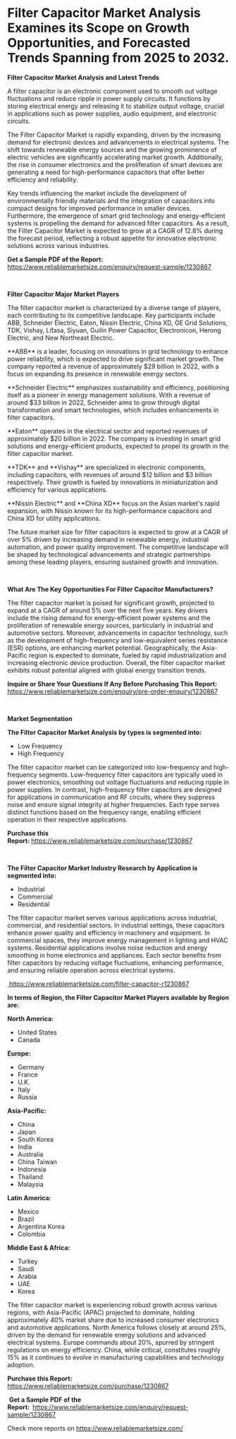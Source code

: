 <p><h1>Filter Capacitor Market Analysis Examines its Scope on Growth Opportunities, and Forecasted Trends Spanning from 2025 to 2032.</h1></p><p><strong>Filter Capacitor Market Analysis and Latest Trends</strong></p>
<p><p>A filter capacitor is an electronic component used to smooth out voltage fluctuations and reduce ripple in power supply circuits. It functions by storing electrical energy and releasing it to stabilize output voltage, crucial in applications such as power supplies, audio equipment, and electronic circuits. </p><p>The Filter Capacitor Market is rapidly expanding, driven by the increasing demand for electronic devices and advancements in electrical systems. The shift towards renewable energy sources and the growing prominence of electric vehicles are significantly accelerating market growth. Additionally, the rise in consumer electronics and the proliferation of smart devices are generating a need for high-performance capacitors that offer better efficiency and reliability.</p><p>Key trends influencing the market include the development of environmentally friendly materials and the integration of capacitors into compact designs for improved performance in smaller devices. Furthermore, the emergence of smart grid technology and energy-efficient systems is propelling the demand for advanced filter capacitors. As a result, the Filter Capacitor Market is expected to grow at a CAGR of 12.8% during the forecast period, reflecting a robust appetite for innovative electronic solutions across various industries.</p></p>
<p><strong>Get a Sample PDF of the Report:&nbsp;</strong> <a href="https://www.reliablemarketsize.com/enquiry/request-sample/1230867?utm_campaign=1845&utm_medium=2&utm_source=Github&utm_content=ia&utm_term=18022025&utm_id=filter-capacitor">https://www.reliablemarketsize.com/enquiry/request-sample/1230867</a></p>
<p>&nbsp;</p>
<p><strong>Filter Capacitor Major Market Players</strong></p>
<p><p>The filter capacitor market is characterized by a diverse range of players, each contributing to its competitive landscape. Key participants include ABB, Schneider Electric, Eaton, Nissin Electric, China XD, GE Grid Solutions, TDK, Vishay, Lifasa, Siyuan, Guilin Power Capacitor, Electronicon, Herong Electric, and New Northeast Electric.</p><p>**ABB** is a leader, focusing on innovations in grid technology to enhance power reliability, which is expected to drive significant market growth. The company reported a revenue of approximately $29 billion in 2022, with a focus on expanding its presence in renewable energy sectors.</p><p>**Schneider Electric** emphasizes sustainability and efficiency, positioning itself as a pioneer in energy management solutions. With a revenue of around $33 billion in 2022, Schneider aims to grow through digital transformation and smart technologies, which includes enhancements in filter capacitors.</p><p>**Eaton** operates in the electrical sector and reported revenues of approximately $20 billion in 2022. The company is investing in smart grid solutions and energy-efficient products, expected to propel its growth in the filter capacitor market.</p><p>**TDK** and **Vishay** are specialized in electronic components, including capacitors, with revenues of around $12 billion and $3 billion respectively. Their growth is fueled by innovations in miniaturization and efficiency for various applications.</p><p>**Nissin Electric** and **China XD** focus on the Asian market's rapid expansion, with Nissin known for its high-performance capacitors and China XD for utility applications.</p><p>The future market size for filter capacitors is expected to grow at a CAGR of over 5% driven by increasing demand in renewable energy, industrial automation, and power quality improvement. The competitive landscape will be shaped by technological advancements and strategic partnerships among these leading players, ensuring sustained growth and innovation.</p></p>
<p>&nbsp;</p>
<p><strong>What Are The Key Opportunities For Filter Capacitor Manufacturers?</strong></p>
<p><p>The filter capacitor market is poised for significant growth, projected to expand at a CAGR of around 5% over the next five years. Key drivers include the rising demand for energy-efficient power systems and the proliferation of renewable energy sources, particularly in industrial and automotive sectors. Moreover, advancements in capacitor technology, such as the development of high-frequency and low-equivalent series resistance (ESR) options, are enhancing market potential. Geographically, the Asia-Pacific region is expected to dominate, fueled by rapid industrialization and increasing electronic device production. Overall, the filter capacitor market exhibits robust potential aligned with global energy transition trends.</p></p>
<p><strong>Inquire or Share Your Questions If Any Before Purchasing This Report:</strong> <a href="https://www.reliablemarketsize.com/enquiry/pre-order-enquiry/1230867?utm_campaign=1845&utm_medium=2&utm_source=Github&utm_content=ia&utm_term=18022025&utm_id=filter-capacitor">https://www.reliablemarketsize.com/enquiry/pre-order-enquiry/1230867</a></p>
<p>&nbsp;</p>
<p><strong>Market Segmentation</strong></p>
<p><strong>The Filter Capacitor Market Analysis by types is segmented into:</strong></p>
<p><ul><li>Low Frequency</li><li>High Frequency</li></ul></p>
<p><p>The filter capacitor market can be categorized into low-frequency and high-frequency segments. Low-frequency filter capacitors are typically used in power electronics, smoothing out voltage fluctuations and reducing ripple in power supplies. In contrast, high-frequency filter capacitors are designed for applications in communication and RF circuits, where they suppress noise and ensure signal integrity at higher frequencies. Each type serves distinct functions based on the frequency range, enabling efficient operation in their respective applications.</p></p>
<p><strong>Purchase this Report:&nbsp;</strong><a href="https://www.reliablemarketsize.com/purchase/1230867?utm_campaign=1845&utm_medium=2&utm_source=Github&utm_content=ia&utm_term=18022025&utm_id=filter-capacitor">https://www.reliablemarketsize.com/purchase/1230867</a></p>
<p>&nbsp;</p>
<p><strong>The Filter Capacitor Market Industry Research by Application is segmented into:</strong></p>
<p><ul><li>Industrial</li><li>Commercial</li><li>Residential</li></ul></p>
<p><p>The filter capacitor market serves various applications across industrial, commercial, and residential sectors. In industrial settings, these capacitors enhance power quality and efficiency in machinery and equipment. In commercial spaces, they improve energy management in lighting and HVAC systems. Residential applications involve noise reduction and energy smoothing in home electronics and appliances. Each sector benefits from filter capacitors by reducing voltage fluctuations, enhancing performance, and ensuring reliable operation across electrical systems.</p></p>
<p><a href="https://www.reliablemarketsize.com/filter-capacitor-r1230867?utm_campaign=1845&utm_medium=2&utm_source=Github&utm_content=ia&utm_term=18022025&utm_id=filter-capacitor">&nbsp;https://www.reliablemarketsize.com/filter-capacitor-r1230867</a></p>
<p><strong>In terms of Region, the Filter Capacitor Market Players available by Region are:</strong></p>
<p>
    <p> <strong> North America: </strong>
        <ul>
            <li>United States</li>
            <li>Canada</li>
        </ul>
        </p> 
    <p> <strong> Europe: </strong>
        <ul>
            <li>Germany</li>
            <li>France</li>
            <li>U.K.</li>
            <li>Italy</li>
            <li>Russia</li>
        </ul>
        </p> 
    <p> <strong> Asia-Pacific: </strong>
        <ul>
            <li>China</li>
            <li>Japan</li>
            <li>South Korea</li>
            <li>India</li>
            <li>Australia</li>
            <li>China Taiwan</li>
            <li>Indonesia</li>
            <li>Thailand</li>
            <li>Malaysia</li>
        </ul>
        </p> 
    <p> <strong> Latin America: </strong>
        <ul>
            <li>Mexico</li>
            <li>Brazil</li>
            <li>Argentina Korea</li>
            <li>Colombia</li>
        </ul>
        </p> 
    <p> <strong> Middle East & Africa: </strong>
        <ul>
            <li>Turkey</li>
            <li>Saudi</li>
            <li>Arabia</li>
            <li>UAE</li>
            <li>Korea</li>
        </ul>
    </p>
    </p>
<p><p>The filter capacitor market is experiencing robust growth across various regions, with Asia-Pacific (APAC) projected to dominate, holding approximately 40% market share due to increased consumer electronics and automotive applications. North America follows closely at around 25%, driven by the demand for renewable energy solutions and advanced electrical systems. Europe commands about 20%, spurred by stringent regulations on energy efficiency. China, while critical, constitutes roughly 15% as it continues to evolve in manufacturing capabilities and technology adoption.</p></p>
<p><strong>Purchase this Report: </strong><a href="https://www.reliablemarketsize.com/purchase/1230867?utm_campaign=1845&utm_medium=2&utm_source=Github&utm_content=ia&utm_term=18022025&utm_id=filter-capacitor">https://www.reliablemarketsize.com/purchase/1230867</a></p>
<p>&nbsp;<strong>Get a Sample PDF of the Report:&nbsp;&nbsp;</strong><a href="https://www.reliablemarketsize.com/enquiry/request-sample/1230867?utm_campaign=1845&utm_medium=2&utm_source=Github&utm_content=ia&utm_term=18022025&utm_id=filter-capacitor">https://www.reliablemarketsize.com/enquiry/request-sample/1230867</a></p>
<p><strong></strong></p>
<p>Check more reports on <a href="https://www.reliablemarketsize.com/?utm_campaign=1845&utm_medium=2&utm_source=Github&utm_content=ia&utm_term=18022025&utm_id=filter-capacitor">https://www.reliablemarketsize.com/</a></p>